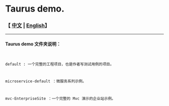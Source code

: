 # Taurus demo.
<h3>【 <a href='./README.md'>中文</a> | <a href='./README_en.md'>English</a>】</h3>
<hr />
<h4>Taurus demo 文件夹说明：</h4>
<pre><code>
<p>default : 一个完整的工程项目，也是作者写测试用例的项目。</p>
<p>microservice-default ：微服务系列示例。</p>
<p>mvc-EnterpriseSite ：一个完整的 Mvc 演示的企业站示例。</p>
</code></pre>


